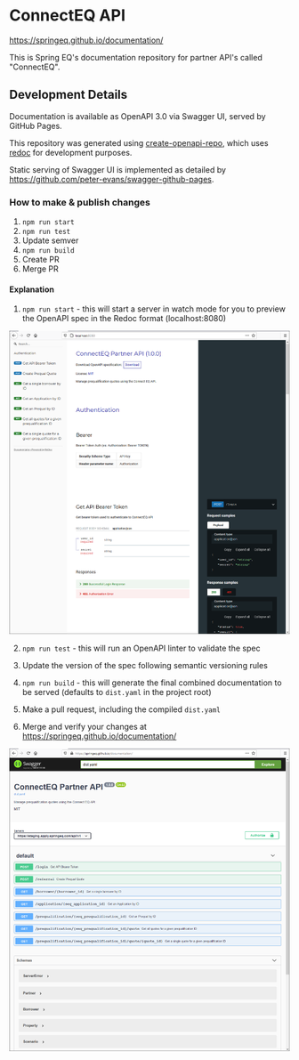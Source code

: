 # ConnectEQ API

https://springeq.github.io/documentation/

This is Spring EQ's documentation repository for partner API's called "ConnectEQ". 

## Development Details
Documentation is available as OpenAPI 3.0 via Swagger UI, served by GitHub Pages.

This repository was generated using [create-openapi-repo](https://github.com/Redocly/create-openapi-repo), which uses [redoc](https://github.com/Redocly/redoc) for development purposes.

Static serving of Swagger UI is implemented as detailed by https://github.com/peter-evans/swagger-github-pages.

### How to make & publish changes

1. `npm run start`
2. `npm run test`
3. Update semver
4. `npm run build`
5. Create PR
6. Merge PR

#### Explanation

1. `npm run start` - this will start a server in watch mode for you to preview the OpenAPI spec in the Redoc format (localhost:8080)

![Local Development](./images/local-development.png)

2. `npm run test` - this will run an OpenAPI linter to validate the spec

3. Update the version of the spec following semantic versioning rules

4. `npm run build` - this will generate the final combined documentation to be served (defaults to `dist.yaml` in the project root)

5. Make a pull request, including the compiled `dist.yaml`

6. Merge and verify your changes at https://springeq.github.io/documentation/

![Production Website](./images/production-website.png)